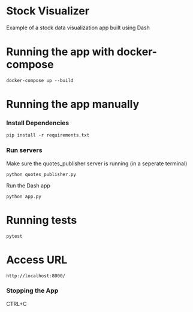 # Stock Visualizer
Example of a stock data visualization app built using Dash

# Running the app with docker-compose
```
docker-compose up --build
```

# Running the app manually
### Install Dependencies
```
pip install -r requirements.txt
```
### Run servers
Make sure the quotes_publisher server is running (in a seperate terminal)
```
python quotes_publisher.py 
```
Run the Dash app
```
python app.py
```

# Running tests
```
pytest
```

# Access URL
```
http://localhost:8000/
```

### Stopping the App
CTRL+C